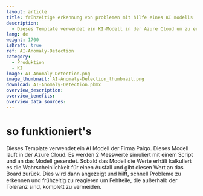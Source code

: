 ```yaml
---
layout: article
title: frühzeitige erkennung von problemen mit hilfe eines KI modells
description: 
  - Dieses Template verwendet ein KI-Modell in der Azure Cloud um zu erkennen, wann die Wahrscheinlichkeit für eine Fehlproduktion steigt. Es werden 2 Messwerte an ein KI-Modell übermittelt und mit Hilfe der JSON Datenquelle erhält man die errechnete Wahrscheinlichkeit als Wert zurück. Mit diesem Wert kann man die aktuelle Situation schnell ersichtlich machen und so frühzeitig reagieren um Fehlproduktion komplett zu vermeiden.
lang: de
weight: 1700
isDraft: true
ref: AI-Anomaly-Detection
category:
  - Produktion
  - KI
image: AI-Anomaly-Detection.png
image_thumbnail: AI-Anomaly-Detection_thumbnail.png
download: AI-Anomaly-Detection.pbmx
overview_description:
overview_benefits:
overview_data_sources:
---
```

# so funktioniert's

Dieses Template verwendet ein AI Modell der Firma Paiqo. Dieses Modell läuft in der Azure Cloud.
Es werden 2 Messwerte simuliert mit einem Script und an das Modell gesendet. Sobald das Modell die Werte erhält kalkuliert es die Wahrscheinlichkeit für einen Ausfall und gibt diesen Wert an das Board zurück. Dies wird dann angezeigt und hilft, schnell Probleme zu erkennen und frühzeitig zu reagieren um Fehlteile, die außerhalb der Toleranz sind, komplett zu vermeiden.